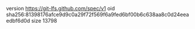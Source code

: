 version https://git-lfs.github.com/spec/v1
oid sha256:81398176afce9d9c0a29f72f569f6a9fed6bf00b6c638aa8c0d24eeaedbf6d0d
size 13798

